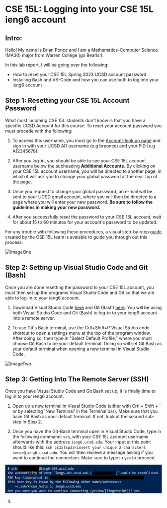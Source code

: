 # CSE 15L: Logging into your CSE 15L ieng6 account 

## Intro:

Hello! My name is Brian Ponce and I am a Mathematics-Computer Science (MA30) major from Warren College (go Bearls!). 

In this lab report, I will be going over the following:

* How to reset your CSE 15L Spring 2023 UCSD account password
* Installing Bash and VS-Code and how you can use both to log into your ieng6 account

## Step 1: Resetting your CSE 15L Account Password

What most incoming CSE 15L students don't know is that you have a specific UCSD Account for this course. To reset your account password you must procede with the following:

1) To access this username, you must go to the [Account-look up page](https://sdacs.ucsd.edu/~icc/index.php) and sign in with your UCSD AD username (e.g brponce) and your PID (e.g A12345678).

2) After you log-in, you should be able to see your CSE 15L account username below the subheading **Additional Accounts.** By clicking on your CSE 15L account username, you will be directed to another page, in which it will ask you to change your global password at the near top of the page. 

3) Once you request to change your global password, an e-mail will be sent to your UCSD gmail account, where you will then be directed to a page where you will enter your new password. **Be sure to follow the guidelines in making your new password.**

4) After you successfully reset the password to your CSE 15L account, wait for about 15 to 60 minutes for your account's password to be updated.

For any trouble with following these procedures, a visual step-by-step [guide](https://drive.google.com/file/d/1nlkyhMfsk2-grubXb6d4jC4ftWhQyJyh/view?usp=sharing) created by the CSE 15L team is avaiable to guide you through out this process.

![ImageOne](<URL HERE>)

## Step 2: Setting up Visual Studio Code and Git (Bash)

Once you are done resetting the password to your CSE 15L account, you must then set up the programs Visual Studio Code and Git so that we are able to log-in to your ieng6 account.

1) Download Visual Studio Code [here](https://code.visualstudio.com/download) and Git (Bash) [here](https://gitforwindows.org/). You will be using both Visual Studio Code and Git (Bash) to log-in to your ieng6 account into a remote server.

2) To use Git's Bash terminal, use the Crtl+Shift+P Visual Studio code shortcut to open a settings menu at the top of the program window. After doing so, then type in "Select Default Profile," where you must choose Git Bash to be your default terminal. Doing so will set Git Bash as your default terminal when opening a new terminal in Visual Studio Code.

![ImageTwo](<URL HERE>)

## Step 3: Getting Into The Remote Server (SSH)

Once you have Visual Studio Code and Git Bash set up, it is finally time to log in to your ieng6 account. 
  
1) Open up a new terminal in Visual Studio Code (either with Crtl + Shift + ' or by selecting 'New Terminal' in the Terminal bar). Make sure that you have Git Bash as your default terminal. If not, look at the second sub-step in Step 2.
  
3) Once you have the Git-Bash terminal open in Visual Studio Code, type in the following command: `ssh`, with your CSE 15L account username afterwards with the address `ieng6.ucsd.edu`. Your input at this point should like this: `ssh cs15lsp23<insert your unique 2 characters here>@ieng6.ucsd.edu`. You will then recieve a message asking if you want to continue the connection. Make sure to type in `yes` to proceed.

![ImageThree](https://raw.githubusercontent.com/bponce04/cse15l-lab-reports/main/Connection%20Prompt.png)
  
4)










